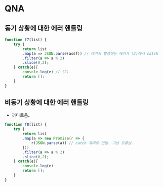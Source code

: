 # QNA

## 동기 상황에 대한 에러 핸들링

```javascript
function f7(list) {
    try {
        return list
        .map(a => JSON.parse(asdf)) // 여기서 발생하는 에러가 (2)에서 catch 된다. 
        .filter(a => a % 2)
        .slice(0,2);
    } catch(e){
        console.log(e) // (2)
        return [];
    }
}

```

## 비동기 상황에 대한 에러 핸들링
- 까다로움..

```javascript
function f8(list) {
    try {
        return list
        .map(a => new Promise(r => {
            r(JSON.parse(a)) // catch 제대로 안됨. 그냥 오류남. 
        }))
        .filter(a => a % 2)
        .slice(0,2);
    } catch(e){
        console.log(e)
        return [];
    }
}
```

<script>
    async function f8(list){
        try {
            return await go(
                list,
                map(a => new Promise(r =>{
                    safjkdlsajfld;
                    r(JSON.parse(a));
                }))
            )
        } catch (e) {
            console.log(e); // 에러 여기서 catch 잘됨 
            return [];
        }
    }
</script>

